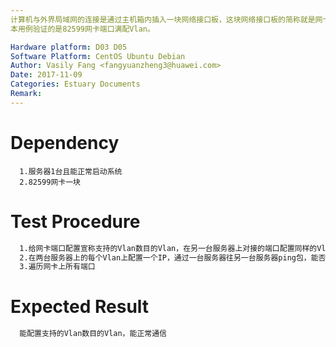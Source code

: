 ```yaml
---
计算机与外界局域网的连接是通过主机箱内插入一块网络接口板，这块网络接口板的简称就是网卡，我们主要验证的是PCIe 82599网卡在我们服务器上的性能。
本用例验证的是82599网卡端口满配Vlan。

Hardware platform: D03 D05  
Software Platform: CentOS Ubuntu Debian 
Author: Vasily Fang <fangyuanzheng3@huawei.com>  
Date: 2017-11-09
Categories: Estuary Documents  
Remark:
---
```


# Dependency
```
  1.服务器1台且能正常启动系统
  2.82599网卡一块
```

# Test Procedure
```bash
  1.给网卡端口配置宣称支持的Vlan数目的Vlan，在另一台服务器上对接的端口配置同样的Vlan
  2.在两台服务器上的每个Vlan上配置一个IP，通过一台服务器往另一台服务器ping包，能否ping通，记录配置成功且能ping通的最大Vlan数目
  3.遍历网卡上所有端口
```

# Expected Result
```bash
  能配置支持的Vlan数目的Vlan，能正常通信
```
